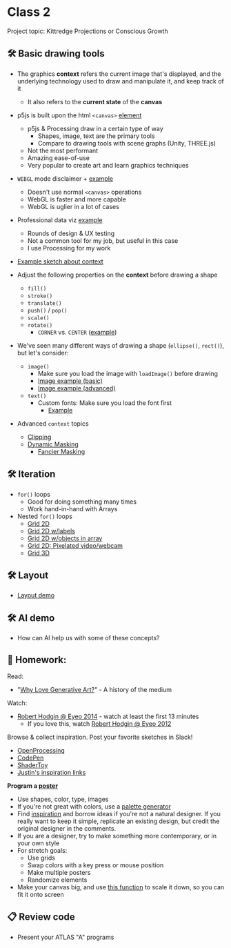 # Class 2 

Project topic: Kittredge Projections or Conscious Growth

## 🛠️ Basic drawing tools

* The graphics **context** refers the current image that's displayed, and the underlying technology used to draw and manipulate it, and keep track of it
  * It also refers to the **current state** of the **canvas**
* p5js is built upon the html `<canvas>` [element](https://developer.mozilla.org/en-US/docs/Web/HTML/Element/canvas)
  * p5js & Processing draw in a certain type of way
    * Shapes, image, text are the primary tools
    * Compare to drawing tools with scene graphs (Unity, THREE.js)
  * Not the most performant
  * Amazing ease-of-use
  * Very popular to create art and learn graphics techniques
* `WEBGL` mode disclaimer + [example](https://editor.p5js.org/cacheflowe/sketches/UYoSsOaV_)
  * Doesn't use normal `<canvas>` operations
  * WebGL is faster and more capable
  * WebGL is uglier in a lot of cases
* Professional data viz [example](https://editor.p5js.org/cacheflowe/sketches/sIdQuK_3W)
  * Rounds of design & UX testing
  * Not a common tool for my job, but useful in this case
  * I use Processing for my work

* [Example sketch about context](https://editor.p5js.org/cacheflowe/sketches/Ciw6RMl7G)
* Adjust the following properties on the **context** before drawing a shape
  * `fill()`
  * `stroke()`
  * `translate()`
  * `push()` / `pop()`
  * `scale()`
  * `rotate()`
    * `CORNER` vs. `CENTER` ([example](https://editor.p5js.org/cacheflowe/sketches/nOll3v7bR))
* We've seen many different ways of drawing a shape (`ellipse()`, `rect()`), but let's consider:
  * `image()`
    * Make sure you load the image with `loadImage()` before drawing
    * [Image example (basic)](https://editor.p5js.org/cacheflowe/sketches/H0JGQe2fu)
    * [Image example (advanced)](https://editor.p5js.org/cacheflowe/sketches/DhW4CrQ18)
  * `text()`
    * Custom fonts: Make sure you load the font first
      * [Example](https://editor.p5js.org/cacheflowe/sketches/ZbOawrLPw)
* Advanced `context` topics
  * [Clipping](https://editor.p5js.org/cacheflowe/sketches/-tO_SsjsC)
  * [Dynamic Masking](https://editor.p5js.org/cacheflowe/sketches/Tlx3KwDHI)
    * [Fancier Masking](https://editor.p5js.org/cacheflowe/sketches/l7xQ9dh64)

## 🛠️ Iteration

* `for()` loops
  * Good for doing something many times
  * Work hand-in-hand with Arrays
* Nested `for()` loops
  * [Grid 2D](https://editor.p5js.org/cacheflowe/sketches/xsYHe2SY_)
  * [Grid 2D w/labels](https://editor.p5js.org/cacheflowe/sketches/myxKaCofw)
  * [Grid 2D w/objects in array](https://editor.p5js.org/cacheflowe/sketches/U1nSNmcBQ)
  * [Grid 2D: Pixelated video/webcam](https://editor.p5js.org/cacheflowe/sketches/aLybN_TdB)
  * [Grid 3D](https://editor.p5js.org/cacheflowe/sketches/1S7L5IqjO)

## 🛠️ Layout

* [Layout demo](https://editor.p5js.org/cacheflowe/sketches/JVgGb7qd8)

## 🛠️ AI demo

* How can AI help us with some of these concepts?

## 📝 Homework:

Read:

* "[Why Love Generative Art?](https://www.artnome.com/news/2018/8/8/why-love-generative-art)" - A history of the medium

Watch:

* [Robert Hodgin @ Eyeo 2014](https://vimeo.com/103537259) - watch at least the first 13 minutes
  * If you love this, watch [Robert Hodgin @ Eyeo 2012](https://vimeo.com/45526286)

Browse & collect inspiration. Post your favorite sketches in Slack!

* [OpenProcessing](https://www.openprocessing.org/)
* [CodePen](https://codepen.io/search/pens?q=p5js)
* [ShaderToy](https://www.shadertoy.com/)
* [Justin's inspiration links](../docs/inspiration.md)

**Program a [poster](https://www.instagram.com/tim_rodenbroeker/)**

* Use shapes, color, type, images
* If you're not great with colors, use a [palette generator](https://coolors.co/palettes)
* Find [inspiration](https://www.google.com/search?q=bauhaus+poster+design) and borrow ideas if you're not a natural designer. If you really want to keep it simple, replicate an existing design, but credit the original designer in the comments.
* If you are a designer, try to make something more contemporary, or in your own style
* For stretch goals:
  * Use grids
  * Swap colors with a key press or mouse position
  * Make multiple posters
  * Randomize elements
* Make your canvas big, and use [this function](https://editor.p5js.org/cacheflowe/sketches/bTaASS9mv) to scale it down, so you can fit it onto screen

## 📋 Review code

* Present your ATLAS "A" programs
